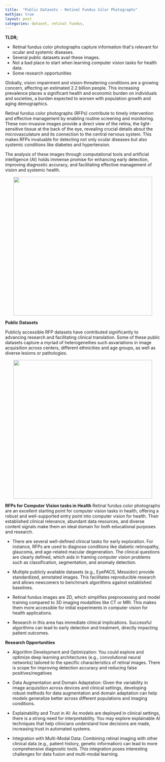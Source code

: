```yaml
---
title:  "Public Datasets - Retinal Fundus Color Photographs"
mathjax: true
layout: post
categories: dataset, retinal fundus, 
---
```


**TLDR;**
- Retinal fundus color photographs capture information that's relevant for ocular and systemic diseases. 
- Several public datasets avail these images. 
- Not a bad place to start when learning computer vision tasks for health data. 
- Some research opportunities


Globally, vision impairment and vision-threatening conditions are a growing concern, affecting an estimated 2.2 billion people. This increasing prevalence places a significant health and economic burden on individuals and societies, a burden expected to worsen with population growth and aging demographics. 

Retinal fundus color photographs (RFPs) contribute to timely intervention and effective management by enabling routine screening and monitoring. These non-invasive images provide a direct view of the retina, the light-sensitive tissue at the back of the eye, revealing crucial details about the microvasculature and its connection to the central nervous system. This makes RFPs invaluable for detecting not only ocular diseases but also systemic conditions like diabetes and hypertension. 

The analysis of these images through computational tools and artificial intelligence (AI) holds immense promise for enhancing early detection, improving diagnostic accuracy, and facilitating effective management of vision and systemic health.


<p align='center'>
    <img src='https://github.com/bilha-analytics/bilha-analytics.github.io/blob/master/res/rfp_eg-pathologies.png?raw=true' width='450'> 
</p> 


**Public Datasets**

Publicly accessible RFP datasets have contributed significantly to advancing research and facilitating clinical translation. Some of these public datasets capture a myriad of heterogeneities  such asvariations in image acquisition across centers, different ethnicities and age groups, as well as diverse lesions or pathologies. 


<p align='center'>
    <img src='https://github.com/bilha-analytics/bilha-analytics.github.io/blob/master/res/rfp_eg-public-datasets.png?raw=true' width='450'> 
</p> 


**RFPs for Computer Vision tasks in Health**
Retinal fundus color photographs are an excellent starting point for computer vision tasks in health, offering a robust and well-supported entry point into computer vision for health. Their established clinical relevance, abundant data resources, and diverse content signals make them an ideal domain for both educational purposes and research.

- There are several well-defined clinical tasks for early exploration. For instance, RFPs are used to diagnose conditions like diabetic retinopathy, glaucoma, and age-related macular degeneration. The clinical questions are clearly defined, which aids in framing computer vision problems such as classification, segmentation, and anomaly detection. 

- Multiple publicly available datasets (e.g., EyePACS, Messidor) provide standardized, annotated images. This facilitates reproducible research and allows newcomers to benchmark algorithms against established baselines. 

- Retinal fundus images are 2D, which simplifies preprocessing and model training compared to 3D imaging modalities like CT or MRI. This makes them more accessible for initial experiments in computer vision for health applications.

- Research in this area has immediate clinical implications. Successful algorithms can lead to early detection and treatment, directly impacting patient outcomes.  


**Research Opportunities**
- Algorithm Development and Optimization: You could explore and optimize deep learning architectures (e.g., convolutional neural networks) tailored to the specific characteristics of retinal images. There is scope for improving detection accuracy and reducing false positives/negatives


- Data Augmentation and Domain Adaptation: Given the variability in image acquisition across devices and clinical settings, developing robust methods for data augmentation and domain adaptation can help models generalize better across different populations and imaging conditions.


- Explainability and Trust in AI:  As models are deployed in clinical settings, there is a strong need for interpretability. You may explore explainable AI techniques that help clinicians understand how decisions are made, increasing trust in automated systems.


- Integration with Multi-Modal Data: Combining retinal imaging with other clinical data (e.g., patient history, genetic information) can lead to more comprehensive diagnostic tools. This integration poses interesting challenges for data fusion and multi-modal learning.

 


